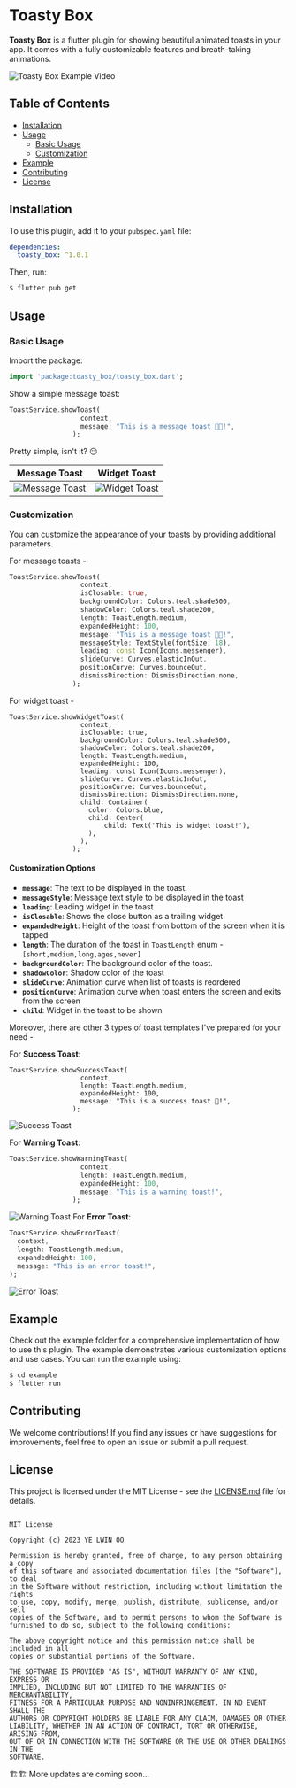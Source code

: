 # Toasty Box

__Toasty Box__ is a flutter plugin for showing beautiful animated toasts in your app. It comes with a fully customizable features and breath-taking animations. 


![Toasty Box Example Video](assets/toasty_box_example.gif)

## Table of Contents

- [Installation](#installation)
- [Usage](#usage)
  - [Basic Usage](#basic-usage)
  - [Customization](#customization)
- [Example](#example)
- [Contributing](#contributing)
- [License](#license)

## Installation

To use this plugin, add it to your `pubspec.yaml` file:

```yaml
dependencies:
  toasty_box: ^1.0.1
```



Then, run:

```bash
$ flutter pub get
```

## Usage

### Basic Usage

Import the package:

```dart
import 'package:toasty_box/toasty_box.dart';
```

Show a simple message toast:

```dart
ToastService.showToast(
                  context,
                  message: "This is a message toast 👋😎!",
                );
```

Pretty simple, isn't it? 😏

| Message Toast                                                | Widget Toast                                                 |
| ------------------------------------------------------------ | ------------------------------------------------------------ |
| ![Message Toast](assets/message_toast.jpg) | ![Widget Toast](assets/widget_toast.jpg) |



### Customization

You can customize the appearance of your toasts by providing additional parameters.

For message toasts -

```dart
ToastService.showToast(
                  context,
                  isClosable: true,
                  backgroundColor: Colors.teal.shade500,
                  shadowColor: Colors.teal.shade200,
                  length: ToastLength.medium,
                  expandedHeight: 100,
                  message: "This is a message toast 👋😎!",
                  messageStyle: TextStyle(fontSize: 18),
                  leading: const Icon(Icons.messenger),
                  slideCurve: Curves.elasticInOut,
                  positionCurve: Curves.bounceOut,
                  dismissDirection: DismissDirection.none,
                );
```

For widget toast - 

```dar
ToastService.showWidgetToast(
                  context,
                  isClosable: true,
                  backgroundColor: Colors.teal.shade500,
                  shadowColor: Colors.teal.shade200,
                  length: ToastLength.medium,
                  expandedHeight: 100,
                  leading: const Icon(Icons.messenger),
                  slideCurve: Curves.elasticInOut,
                  positionCurve: Curves.bounceOut,
                  dismissDirection: DismissDirection.none,
                  child: Container(
                  	color: Colors.blue,
                  	child: Center(
                  		child: Text('This is widget toast!'),
                  	),
                  ),
                );
```



#### Customization Options

- **`message`**: The text to be displayed in the toast.
- **`messageStyle`**: Message text style to be displayed in the toast
- **`leading`**: Leading widget in the toast
- **`isClosable`**: Shows the close button as a trailing widget
- **`expandedHeight`**: Height of the toast from bottom of the screen when it is tapped
- **`length`**: The duration of the toast in `ToastLength` enum - `[short,medium,long,ages,never]`
- **`backgroundColor`**: The background color of the toast.
- **`shadowColor`**: Shadow color of the toast
- **`slideCurve`**: Animation curve when list of toasts is reordered
- **`positionCurve`**: Animation curve when toast enters the screen and exits from the screen
- **`child`**: Widget in the toast to be shown

Moreover, there are other 3 types of toast templates I've prepared for your need -

For **Success Toast**:

```dar
ToastService.showSuccessToast(
                  context,
                  length: ToastLength.medium,
                  expandedHeight: 100,
                  message: "This is a success toast 🥂!",
                );
```

![Success Toast](assets/success_toast.jpg)

For **Warning Toast**:

```dart
ToastService.showWarningToast(
                  context,
                  length: ToastLength.medium,
                  expandedHeight: 100,
                  message: "This is a warning toast!",
                );
```

![Warning Toast](assets/warning_toast.jpg)
For **Error Toast**:

```dart
ToastService.showErrorToast(
  context,
  length: ToastLength.medium,
  expandedHeight: 100,
  message: "This is an error toast!",
);
```

![Error Toast](assets/error_toast.jpg)


## Example

Check out the example folder for a comprehensive implementation of how to use this plugin. The example demonstrates various customization options and use cases. You can run the example using:

```bash
$ cd example
$ flutter run
```



## Contributing

We welcome contributions! If you find any issues or have suggestions for improvements, feel free to open an issue or submit a pull request.

## License

This project is licensed under the MIT License - see the [LICENSE.md](LICENSE.md) file for details.
```

MIT License

Copyright (c) 2023 YE LWIN OO

Permission is hereby granted, free of charge, to any person obtaining a copy
of this software and associated documentation files (the "Software"), to deal
in the Software without restriction, including without limitation the rights
to use, copy, modify, merge, publish, distribute, sublicense, and/or sell
copies of the Software, and to permit persons to whom the Software is
furnished to do so, subject to the following conditions:

The above copyright notice and this permission notice shall be included in all
copies or substantial portions of the Software.

THE SOFTWARE IS PROVIDED "AS IS", WITHOUT WARRANTY OF ANY KIND, EXPRESS OR
IMPLIED, INCLUDING BUT NOT LIMITED TO THE WARRANTIES OF MERCHANTABILITY,
FITNESS FOR A PARTICULAR PURPOSE AND NONINFRINGEMENT. IN NO EVENT SHALL THE
AUTHORS OR COPYRIGHT HOLDERS BE LIABLE FOR ANY CLAIM, DAMAGES OR OTHER
LIABILITY, WHETHER IN AN ACTION OF CONTRACT, TORT OR OTHERWISE, ARISING FROM,
OUT OF OR IN CONNECTION WITH THE SOFTWARE OR THE USE OR OTHER DEALINGS IN THE
SOFTWARE.
```

🏗️🏗️ More updates are coming soon...